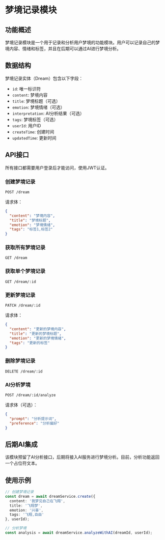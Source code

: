 # 梦境记录模块

## 功能概述

梦境记录模块是一个用于记录和分析用户梦境的功能模块。用户可以记录自己的梦境内容、情绪和标签，并且在后期可以通过AI进行梦境分析。

## 数据结构

梦境记录实体（Dream）包含以下字段：

- `id`: 唯一标识符
- `content`: 梦境内容
- `title`: 梦境标题（可选）
- `emotion`: 梦境情绪（可选）
- `interpretation`: AI分析结果（可选）
- `tags`: 梦境标签（可选）
- `userId`: 用户ID
- `createTime`: 创建时间
- `updatedTime`: 更新时间

## API接口

所有接口都需要用户登录后才能访问，使用JWT认证。

### 创建梦境记录

```
POST /dream
```

请求体：

```json
{
  "content": "梦境内容",
  "title": "梦境标题",
  "emotion": "梦境情绪",
  "tags": "标签1,标签2"
}
```

### 获取所有梦境记录

```
GET /dream
```

### 获取单个梦境记录

```
GET /dream/:id
```

### 更新梦境记录

```
PATCH /dream/:id
```

请求体：

```json
{
  "content": "更新的梦境内容",
  "title": "更新的梦境标题",
  "emotion": "更新的梦境情绪",
  "tags": "更新的标签"
}
```

### 删除梦境记录

```
DELETE /dream/:id
```

### AI分析梦境

```
POST /dream/:id/analyze
```

请求体（可选）：

```json
{
  "prompt": "分析提示词",
  "preference": "分析偏好"
}
```

## 后期AI集成

该模块预留了AI分析接口，后期将接入AI服务进行梦境分析。目前，分析功能返回一个占位符文本。

## 使用示例

```typescript
// 创建梦境记录
const dream = await dreamService.create({
  content: '我梦见自己在飞翔',
  title: '飞翔梦',
  emotion: '兴奋',
  tags: '飞翔,自由'
}, userId);

// 分析梦境
const analysis = await dreamService.analyzeWithAI(dreamId, userId);
```
